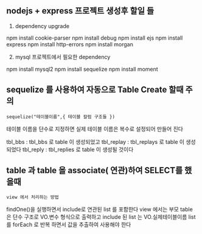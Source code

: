 ## nodejs + express 프로젝트 생성후 할일 들

1. dependency upgrade

npm install cookie-parser
npm install debug
npm install ejs
npm install express
npm install http-errors
npm install morgan

2. mysql 프로젝트에서 필요한 dependency

npm install mysql2
npm install sequelize
npm install moment

## sequelize 를 사용하여 자동으로 Table Create 할때 주의

    sequelize("테이블이름",{ 테이블 칼럼 구조들 })

테이블 이름을 단수로 지정하면 실제 테이블 이름은 복수로 설정되어 만들어 진다

tbl_bbs : tbl_bbs 로 table 이 생성되었고
tbl_replay : tbl_replays 로 table 이 생성 되었다
tbl_reply : tbl_replies 로 table 이 생성될 것이다

## table 과 table 을 associate( 연관)하여 SELECT를 했을때

    view 에서 처리하는 방법

findOne()을 실행하면서 include로 연관된 list 를 포함한다
view 에서는 부모 table 은 단수 구조로 VO.변수 형식으로 출력하고
include 된 list 는 VO.실제테이블이름 list를
forEach 로 반복 하면서 값을 추출하여 사용해야 한다
